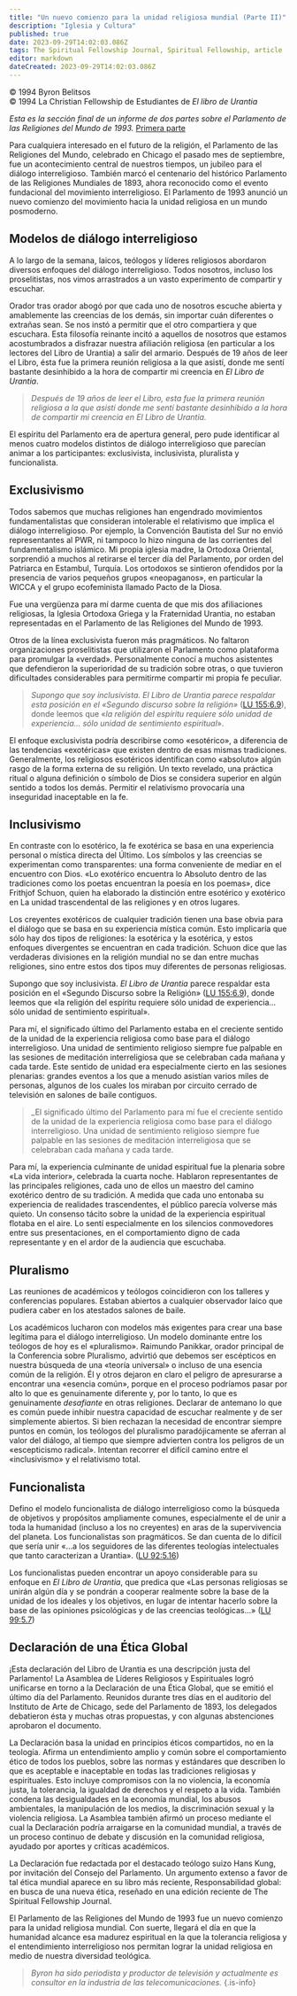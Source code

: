 ```yaml
---
title: "Un nuevo comienzo para la unidad religiosa mundial (Parte II)"
description: "Iglesia y Cultura"
published: true
date: 2023-09-29T14:02:03.086Z
tags: The Spiritual Fellowship Journal, Spiritual Fellowship, article
editor: markdown
dateCreated: 2023-09-29T14:02:03.086Z
---
```



<p class="v-card v-sheet theme--light grey lighten-3 px-2">© 1994 Byron Belitsos<br>© 1994 La Christian Fellowship de Estudiantes de <i>El libro de Urantia</i></p>


_Esta es la sección final de un informe de dos partes sobre el Parlamento de las Religiones del Mundo de 1993._ [Primera parte](/es/article/Byron_Belitsos/A_New_Beginning_for_World_Unity_Part_I)

Para cualquiera interesado en el futuro de la religión, el Parlamento de las Religiones del Mundo, celebrado en Chicago el pasado mes de septiembre, fue un acontecimiento central de nuestros tiempos, un jubileo para el diálogo interreligioso. También marcó el centenario del histórico Parlamento de las Religiones Mundiales de 1893, ahora reconocido como el evento fundacional del movimiento interreligioso. El Parlamento de 1993 anunció un nuevo comienzo del movimiento hacia la unidad religiosa en un mundo posmoderno.

## Modelos de diálogo interreligioso

A lo largo de la semana, laicos, teólogos y líderes religiosos abordaron diversos enfoques del diálogo interreligioso. Todos nosotros, incluso los proselitistas, nos vimos arrastrados a un vasto experimento de compartir y escuchar.

Orador tras orador abogó por que cada uno de nosotros escuche abierta y amablemente las creencias de los demás, sin importar cuán diferentes o extrañas sean. Se nos instó a permitir que el otro compartiera y que escuchara. Esta filosofía reinante incitó a aquellos de nosotros que estamos acostumbrados a disfrazar nuestra afiliación religiosa (en particular a los lectores del Libro de Urantia) a salir del armario. Después de 19 años de leer el Libro, ésta fue la primera reunión religiosa a la que asistí, donde me sentí bastante desinhibido a la hora de compartir mi creencia en _El Libro de Urantia_.

> _Después de 19 años de leer el Libro, esta fue la primera reunión religiosa a la que asistí donde me sentí bastante desinhibido a la hora de compartir mi creencia en _El Libro de Urantia_._

El espíritu del Parlamento era de apertura general, pero pude identificar al menos cuatro modelos distintos de diálogo interreligioso que parecían animar a los participantes: exclusivista, inclusivista, pluralista y funcionalista.

## Exclusivismo

Todos sabemos que muchas religiones han engendrado movimientos fundamentalistas que consideran intolerable el relativismo que implica el diálogo interreligioso. Por ejemplo, la Convención Bautista del Sur no envió representantes al PWR, ni tampoco lo hizo ninguna de las corrientes del fundamentalismo islámico. Mi propia iglesia madre, la Ortodoxa Oriental, sorprendió a muchos al retirarse el tercer día del Parlamento, por orden del Patriarca en Estambul, Turquía. Los ortodoxos se sintieron ofendidos por la presencia de varios pequeños grupos «neopaganos», en particular la WICCA y el grupo ecofeminista llamado Pacto de la Diosa.

Fue una vergüenza para mí darme cuenta de que mis dos afiliaciones religiosas, la Iglesia Ortodoxa Griega y la Fraternidad Urantia, no estaban representadas en el Parlamento de las Religiones del Mundo de 1993.

Otros de la línea exclusivista fueron más pragmáticos. No faltaron organizaciones proselitistas que utilizaron el Parlamento como plataforma para promulgar la «verdad». Personalmente conocí a muchos asistentes que defendieron la superioridad de su tradición sobre otras, o que tuvieron dificultades considerables para permitirme compartir mi propia fe peculiar.

> _Supongo que soy inclusivista. El Libro de Urantia parece respaldar esta posición en el «Segundo discurso sobre la religión»_ ([LU 155:6.9](/es/The_Urantia_Book/155#p6_9)), donde leemos que «_la religión del espíritu requiere sólo unidad de experiencia... sólo unidad de sentimiento espiritual_».

El enfoque exclusivista podría describirse como «esotérico», a diferencia de las tendencias «exotéricas» que existen dentro de esas mismas tradiciones. Generalmente, los religiosos esotéricos identifican como «absoluto» algún rasgo de la forma externa de su religión. Un texto revelado, una práctica ritual o alguna definición o símbolo de Dios se considera superior en algún sentido a todos los demás. Permitir el relativismo provocaría una inseguridad inaceptable en la fe.

## Inclusivismo

En contraste con lo esotérico, la fe exotérica se basa en una experiencia personal o mística directa del Último. Los símbolos y las creencias se experimentan como transparentes: una forma conveniente de mediar en el encuentro con Dios. «Lo exotérico encuentra lo Absoluto dentro de las tradiciones como los poetas encuentran la poesía en los poemas», dice Frithjof Schuon, quien ha elaborado la distinción entre esotérico y exotérico en La unidad trascendental de las religiones y en otros lugares.

Los creyentes exotéricos de cualquier tradición tienen una base obvia para el diálogo que se basa en su experiencia mística común. Esto implicaría que sólo hay dos tipos de religiones: la esotérica y la esotérica, y estos enfoques divergentes se encuentran en cada tradición. Schuon dice que las verdaderas divisiones en la religión mundial no se dan entre muchas religiones, sino entre estos dos tipos muy diferentes de personas religiosas.

Supongo que soy inclusivista. _El Libro de Urantia_ parece respaldar esta posición en el «Segundo Discurso sobre la Religión» ([LU 155:6.9](/es/The_Urantia_Book/155#p6_9)), donde leemos que «la religión del espíritu requiere sólo unidad de experiencia... sólo unidad de sentimiento espiritual».

Para mí, el significado último del Parlamento estaba en el creciente sentido de la unidad de la experiencia religiosa como base para el diálogo interreligioso. Una unidad de sentimiento religioso siempre fue palpable en las sesiones de meditación interreligiosa que se celebraban cada mañana y cada tarde. Este sentido de unidad era especialmente cierto en las sesiones plenarias: grandes eventos a los que a menudo asistían varios miles de personas, algunos de los cuales los miraban por circuito cerrado de televisión en salones de baile contiguos.

> _El significado último del Parlamento para mí fue el creciente sentido de la unidad de la experiencia religiosa como base para el diálogo interreligioso. Una unidad de sentimiento religioso siempre fue palpable en las sesiones de meditación interreligiosa que se celebraban cada mañana y cada tarde.

Para mí, la experiencia culminante de unidad espiritual fue la plenaria sobre «La vida interior», celebrada la cuarta noche. Hablaron representantes de las principales religiones, cada uno de ellos un maestro del camino exotérico dentro de su tradición. A medida que cada uno entonaba su experiencia de realidades trascendentes, el público parecía volverse más quieto. Un consenso tácito sobre la unidad de la experiencia espiritual flotaba en el aire. Lo sentí especialmente en los silencios conmovedores entre sus presentaciones, en el comportamiento digno de cada representante y en el ardor de la audiencia que escuchaba.

## Pluralismo

Las reuniones de académicos y teólogos coincidieron con los talleres y conferencias populares. Estaban abiertos a cualquier observador laico que pudiera caber en los atestados salones de baile.

Los académicos lucharon con modelos más exigentes para crear una base legítima para el diálogo interreligioso. Un modelo dominante entre los teólogos de hoy es el «pluralismo». Raimundo Panikkar, orador principal de la Conferencia sobre Pluralismo, advirtió que debemos ser escépticos en nuestra búsqueda de una «teoría universal» o incluso de una esencia común de la religión. Él y otros dejaron en claro el peligro de apresurarse a encontrar una «esencia común», porque en el proceso podríamos pasar por alto lo que es genuinamente diferente y, por lo tanto, lo que es genuinamente _desafiante_ en otras religiones. Declarar de antemano lo que es común puede inhibir nuestra capacidad de escuchar realmente y de ser simplemente abiertos. Si bien rechazan la necesidad de encontrar siempre puntos en común, los teólogos del pluralismo paradójicamente se aferran al valor del diálogo, al tiempo que siempre advierten contra los peligros de un «escepticismo radical». Intentan recorrer el difícil camino entre el «inclusivismo» y el relativismo total.

## Funcionalista

Defino el modelo funcionalista de diálogo interreligioso como la búsqueda de objetivos y propósitos ampliamente comunes, especialmente el de unir a toda la humanidad (incluso a los no creyentes) en aras de la supervivencia del planeta. Los funcionalistas son pragmáticos. Se dan cuenta de lo difícil que sería unir «...a los seguidores de las diferentes teologías intelectuales que tanto caracterizan a Urantia». ([LU 92:5.16](/es/The_Urantia_Book/92#p5_16))

Los funcionalistas pueden encontrar un apoyo considerable para su enfoque en _El Libro de Urantia_, que predica que «Las personas religiosas se unirán algún día y se pondrán a cooperar realmente sobre la base de la unidad de los ideales y los objetivos, en lugar de intentar hacerlo sobre la base de las opiniones psicológicas y de las creencias teológicas...» ([LU 99:5.7](/es/The_Urantia_Book/99#p5_7))

## Declaración de una Ética Global

¡Esta declaración del Libro de Urantia es una descripción justa del Parlamento! La Asamblea de Líderes Religiosos y Espirituales logró unificarse en torno a la Declaración de una Ética Global, que se emitió el último día del Parlamento. Reunidos durante tres días en el auditorio del Instituto de Arte de Chicago, sede del Parlamento de 1893, los delegados debatieron ésta y muchas otras propuestas, y con algunas abstenciones aprobaron el documento.

La Declaración basa la unidad en principios éticos compartidos, no en la teología. Afirma un entendimiento amplio y común sobre el comportamiento ético de todos los pueblos, sobre las normas y estándares que describen lo que es aceptable e inaceptable en todas las tradiciones religiosas y espirituales. Esto incluye compromisos con la no violencia, la economía justa, la tolerancia, la igualdad de derechos y el respeto a la vida. También condena las desigualdades en la economía mundial, los abusos ambientales, la manipulación de los medios, la discriminación sexual y la violencia religiosa. La Asamblea también afirmó un proceso mediante el cual la Declaración podría arraigarse en la comunidad mundial, a través de un proceso continuo de debate y discusión en la comunidad religiosa, ayudado por aportes y críticas académicos.

La Declaración fue redactada por el destacado teólogo suizo Hans Kung, por invitación del Consejo del Parlamento. Un argumento extenso a favor de tal ética mundial aparece en su libro más reciente, Responsabilidad global: en busca de una nueva ética, reseñado en una edición reciente de The Spiritual Fellowship Journal.

El Parlamento de las Religiones del Mundo de 1993 fue un nuevo comienzo para la unidad religiosa mundial. Con suerte, llegará el día en que la humanidad alcance esa madurez espiritual en la que la tolerancia religiosa y el entendimiento interreligioso nos permitan lograr la unidad religiosa en medio de nuestra diversidad teológica.


> _Byron ha sido periodista y productor de televisión y actualmente es consultor en la industria de las telecomunicaciones._
{.is-info}

